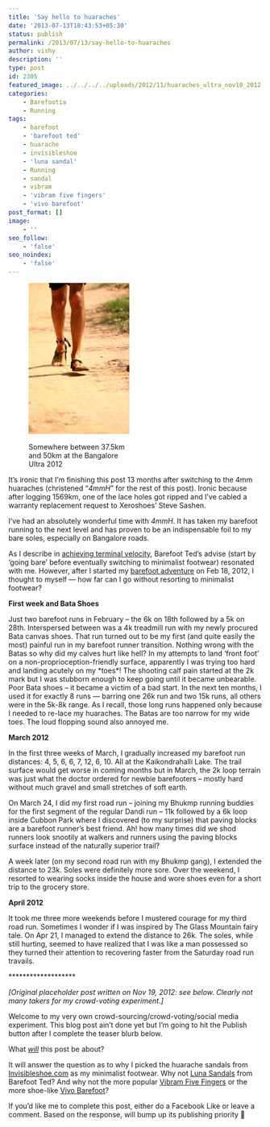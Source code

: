 ```yaml
---
title: 'Say hello to huaraches'
date: '2013-07-13T10:43:53+05:30'
status: publish
permalink: /2013/07/13/say-hello-to-huaraches
author: vishy
description: ''
type: post
id: 2305
featured_image: ../../../../uploads/2012/11/huaraches_ultra_nov10_2012.jpg
categories: 
    - Barefootia
    - Running
tags:
    - barefoot
    - 'barefoot ted'
    - huarache
    - invisibleshoe
    - 'luna sandal'
    - Running
    - sandal
    - vibram
    - 'vibram five fingers'
    - 'vivo barefoot'
post_format: []
image:
    - ''
seo_follow:
    - 'false'
seo_noindex:
    - 'false'
---
```

<figure aria-describedby="caption-attachment-2310" class="wp-caption alignleft" id="attachment_2310" style="width: 200px">

[![](../../../../uploads/2012/11/huaraches_ultra_nov10_2012.jpg "huaraches_ultra_nov10_2012")](http://www.ulaar.com/wp-content/uploads/2012/11/huaraches_ultra_nov10_2012.jpg)<figcaption class="wp-caption-text" id="caption-attachment-2310">Somewhere between 37.5km and 50km at the Bangalore Ultra 2012</figcaption></figure>

It’s ironic that I’m finishing this post 13 months after switching to the 4mm huaraches (christened “*4mmH*” for the rest of this post). Ironic because after logging 1569km, one of the lace holes got ripped and I’ve cabled a warranty replacement request to Xeroshoes’ Steve Sashen.

I’ve had an absolutely wonderful time with *4mmH*. It has taken my barefoot running to the next level and has proven to be an indispensable foil to my bare soles, especially on Bangalore roads.

As I describe in [achieving terminal velocity](http://www.ulaar.com/2012/06/26/achieving-terminal-velocity/), Barefoot Ted’s advise (start by ‘going bare’ before eventually switching to minimalist footwear) resonated with me. However, after I started my [barefoot adventure](http://www.ulaar.com/2012/09/10/my-first-barefoot-run-time-to-pitter-patter/) on Feb 18, 2012, I thought to myself — how far can I go without resorting to minimalist footwear?

**First week and Bata Shoes**

Just two barefoot runs in February – the 6k on 18th followed by a 5k on 28th. Interspersed between was a 4k treadmill run with my newly procured Bata canvas shoes. That run turned out to be my first (and quite easily the most) painful run in my barefoot runner transition. Nothing wrong with the Batas so why did my calves hurt like hell? In my attempts to land ‘front foot’ on a non-proprioception-friendly surface, apparently I was trying too hard and landing acutely on my \*toes\*! The shooting calf pain started at the 2k mark but I was stubborn enough to keep going until it became unbearable. Poor Bata shoes – it became a victim of a bad start. In the next ten months, I used it for exactly 8 runs — barring one 26k run and two 15k runs, all others were in the 5k-8k range. As I recall, those long runs happened only because I needed to re-lace my huaraches. The Batas are too narrow for my wide toes. The loud flopping sound also annoyed me.

**March 2012**

In the first three weeks of March, I gradually increased my barefoot run distances: 4, 5, 6, 6, 7, 12, 6, 10. All at the Kaikondrahalli Lake. The trail surface would get worse in coming months but in March, the 2k loop terrain was just what the doctor ordered for newbie barefooters – mostly hard without much gravel and small stretches of soft earth.

On March 24, I did my first road run – joining my Bhukmp running buddies for the first segment of the regular Dandi run – 11k followed by a 6k loop inside Cubbon Park where I discovered (to my surprise) that paving blocks are a barefoot runner’s best friend. Ah! how many times did we shod runners look snootily at walkers and runners using the paving blocks surface instead of the naturally superior trail?

A week later (on my second road run with my Bhukmp gang), I extended the distance to 23k. Soles were definitely more sore. Over the weekend, I resorted to wearing socks inside the house and wore shoes even for a short trip to the grocery store.

**April 2012**

It took me three more weekends before I mustered courage for my third road run. Sometimes I wonder if I was inspired by The Glass Mountain fairy tale. On Apr 21, I managed to extend the distance to 26k. The soles, while still hurting, seemed to have realized that I was like a man possessed so they turned their attention to recovering faster from the Saturday road run travails.

\*\*\*\*\*\*\*\*\*\*\*\*\*\*\*\*\*\*\*

*\[Original placeholder post written on Nov 19, 2012: see below. Clearly not many takers for my crowd-voting experiment.\]*

Welcome to my very own crowd-sourcing/crowd-voting/social media experiment. This blog post ain’t done yet but I’m going to hit the Publish button after I complete the teaser blurb below.

What <span style="text-decoration: underline;">*will*</span> this post be about?

It will answer the question as to why I picked the huarache sandals from [Invisibleshoe.com](https://www.invisibleshoe.com/) as my minimalist footwear. Why not [Luna Sandals](https://www.lunasandals.com/) from Barefoot Ted? And why not the more popular [Vibram Five Fingers](http://www.vibramfivefingers.com/index.htm) or the more shoe-like [Vivo Barefoot](http://www.vivobarefoot.com/us/)?

If you’d like me to complete this post, either do a Facebook Like or leave a comment. Based on the response, will bump up its publishing priority 🙂

